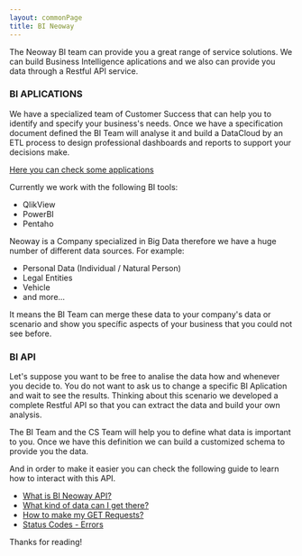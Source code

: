 ```yaml
---
layout: commonPage
title: BI Neoway
---
```


<p class="message">
  The Neoway BI team can provide you a great range of service solutions. We can build Business Intelligence aplications and we also can provide you data through a Restful API service.
</p>

### BI APLICATIONS

We have a specialized team of Customer Success that can help you to identify and specify your business's needs.
Once we have a specification document defined the BI Team will analyse it and build a DataCloud by an ETL process to design professional dashboards and reports to support your decisions make.

[Here you can check some applications](http://colocaralgoaqui.com)

Currently we work with the following BI tools:

* QlikView
* PowerBI
* Pentaho

Neoway is a Company specialized in Big Data therefore we have a huge number of different data sources. For example:

* Personal Data (Individual / Natural Person)
* Legal Entities
* Vehicle
* and more...

It means the BI Team can merge these data to your company's data or scenario and show you specífic aspects of your business that you could not see before.


### BI API

Let's suppose you want to be free to analise the data how and whenever you decide to. You do not want to ask us to change a specific BI Aplication and wait to see the results. Thinking about this scenario we developed a complete Restful API so that you can extract the data and build your own analysis.

The BI Team and the CS Team will help you to define what data is important to you. Once we have this definition we can build a customized schema to provide you the data.

And in order to make it easier you can check the following guide to learn how to interact with this API.

* [What is BI Neoway API?](https://bineoway.github.io/apiDocumentation/about)
* [What kind of data can I get there?](https://bineoway.github.io/apiDocumentation/biteam)
* [How to make my GET Requests?](https://bineoway.github.io/apiDocumentation/requests)
* [Status Codes - Errors](https://bineoway.github.io/apiDocumentation/errors)

Thanks for reading!